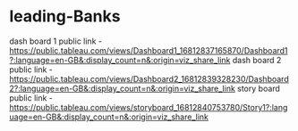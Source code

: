 # leading-Banks


dash board 1 public link -https://public.tableau.com/views/Dashboard1_16812837165870/Dashboard1?:language=en-GB&:display_count=n&:origin=viz_share_link
dash board 2 public link -https://public.tableau.com/views/Dashboard2_16812839328230/Dashboard2?:language=en-GB&:display_count=n&:origin=viz_share_link
story board public link -https://public.tableau.com/views/storyboard_16812840753780/Story1?:language=en-GB&:display_count=n&:origin=viz_share_link
